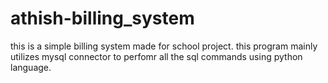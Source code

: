 # athish-billing_system


this is a simple billing system made for school project.
this program mainly utilizes mysql connector to perfomr all the sql commands using python language.
